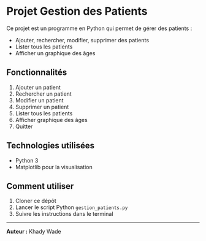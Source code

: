 # Projet Gestion des Patients

Ce projet est un programme en Python qui permet de gérer des patients :  
- Ajouter, rechercher, modifier, supprimer des patients  
- Lister tous les patients  
- Afficher un graphique des âges

## Fonctionnalités

1. Ajouter un patient  
2. Rechercher un patient  
3. Modifier un patient  
4. Supprimer un patient  
5. Lister tous les patients  
6. Afficher graphique des âges  
7. Quitter

## Technologies utilisées

- Python 3  
- Matplotlib pour la visualisation

## Comment utiliser

1. Cloner ce dépôt  
2. Lancer le script Python `gestion_patients.py`  
3. Suivre les instructions dans le terminal

---

**Auteur :** Khady Wade
